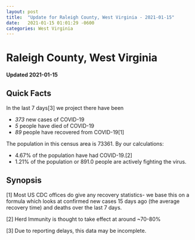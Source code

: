 ```yaml
---
layout: post
title:  "Update for Raleigh County, West Virginia - 2021-01-15"
date:   2021-01-15 01:01:29 -0600
categories: West Virginia
---
```


# Raleigh County, West Virginia
#### Updated 2021-01-15

## Quick Facts

In the last 7 days[3] we project there have been
- *373* new cases of COVID-19
- *5* people have died of COVID-19
- *89* people have recovered from COVID-19[1]

The population in this census area is 73361. By our calculations:
- 4.67% of the population have had COVID-19.[2]
- 1.21% of the population or 891.0 people are actively fighting the virus.

## Synopsis




[1] Most US CDC offices do give any recovery statistics- we base this on a formula which looks at confirmed new cases
15 days ago (the average recovery time) and deaths over the last 7 days.

[2] Herd Immunity is thought to take effect at around ~70-80%

[3] Due to reporting delays, this data may be incomplete.
 
    